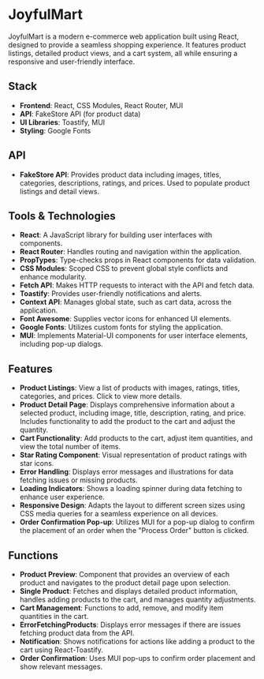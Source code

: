 # JoyfulMart

JoyfulMart is a modern e-commerce web application built using React, designed to provide a seamless shopping experience. It features product listings, detailed product views, and a cart system, all while ensuring a responsive and user-friendly interface.

## Stack

- **Frontend**: React, CSS Modules, React Router, MUI
- **API**: FakeStore API (for product data)
- **UI Libraries**: Toastify,  MUI
- **Styling**: Google Fonts

## API

- **FakeStore API**: Provides product data including images, titles, categories, descriptions, ratings, and prices. Used to populate product listings and detail views.

## Tools & Technologies

- **React**: A JavaScript library for building user interfaces with components.
- **React Router**: Handles routing and navigation within the application.
- **PropTypes**: Type-checks props in React components for data validation.
- **CSS Modules**: Scoped CSS to prevent global style conflicts and enhance modularity.
- **Fetch API**: Makes HTTP requests to interact with the API and fetch data.
- **Toastify**: Provides user-friendly notifications and alerts.
- **Context API**: Manages global state, such as cart data, across the application.
- **Font Awesome**: Supplies vector icons for enhanced UI elements.
- **Google Fonts**: Utilizes custom fonts for styling the application.
- **MUI**: Implements Material-UI components for user interface elements, including pop-up dialogs.

## Features

- **Product Listings**: View a list of products with images, ratings, titles, categories, and prices. Click to view more details.
- **Product Detail Page**: Displays comprehensive information about a selected product, including image, title, description, rating, and price. Includes functionality to add the product to the cart and adjust the quantity.
- **Cart Functionality**: Add products to the cart, adjust item quantities, and view the total number of items.
- **Star Rating Component**: Visual representation of product ratings with star icons.
- **Error Handling**: Displays error messages and illustrations for data fetching issues or missing products.
- **Loading Indicators**: Shows a loading spinner during data fetching to enhance user experience.
- **Responsive Design**: Adapts the layout to different screen sizes using CSS media queries for a seamless experience on all devices.
- **Order Confirmation Pop-up**: Utilizes MUI for a pop-up dialog to confirm the placement of an order when the "Process Order" button is clicked.

## Functions

- **Product Preview**: Component that provides an overview of each product and navigates to the product detail page upon selection.
- **Single Product**: Fetches and displays detailed product information, handles adding products to the cart, and manages quantity adjustments.
- **Cart Management**: Functions to add, remove, and modify item quantities in the cart.
- **ErrorFetchingProducts**: Displays error messages if there are issues fetching product data from the API.
- **Notification**: Shows notifications for actions like adding a product to the cart using React-Toastify.
- **Order Confirmation**: Uses MUI pop-ups to confirm order placement and show relevant messages.
